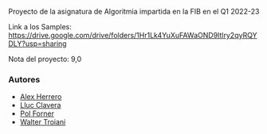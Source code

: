 Proyecto de la asignatura de Algoritmia impartida en la FIB en el Q1 2022-23

Link a los Samples: https://drive.google.com/drive/folders/1Hr1Lk4YuXuFAWaOND9Itlry2qyRQYDLY?usp=sharing

Nota del proyecto: 9,0

### Autores
- [Alex Herrero](https://github.com/AleexHrB)
- [Lluc Clavera](https://github.com/LlucCC)
- [Pol Forner](https://github.com/polforner)
- [Walter Troiani](https://github.com/eZWALT)

